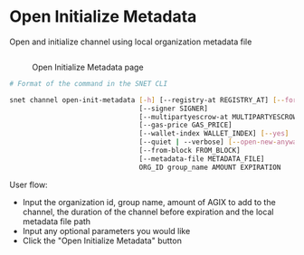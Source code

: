 # Open Initialize Metadata

Open and initialize channel using local organization metadata file

<figure><img src="../../../../../../../public/assets/images/products/TUI/Screenshot 2024-08-17 at 6.22.41 PM.png" alt=""><figcaption><p>Open Initialize Metadata page</p></figcaption></figure>

```bash
# Format of the command in the SNET CLI

snet channel open-init-metadata [-h] [--registry-at REGISTRY_AT] [--force]
                                [--signer SIGNER]
                                [--multipartyescrow-at MULTIPARTYESCROW_AT]
                                [--gas-price GAS_PRICE]
                                [--wallet-index WALLET_INDEX] [--yes]
                                [--quiet | --verbose] [--open-new-anyway]
                                [--from-block FROM_BLOCK]
                                [--metadata-file METADATA_FILE]
                                ORG_ID group_name AMOUNT EXPIRATION
```

User flow:

* Input the organization id, group name, amount of AGIX to add to the channel, the duration of the channel before expiration and the local metadata file path
* Input any optional parameters you would like
* Click the "Open Initialize Metadata" button
